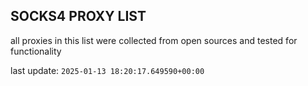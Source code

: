 ## SOCKS4 PROXY LIST

all proxies in this list were collected from open sources and tested for functionality

last update: `2025-01-13 18:20:17.649590+00:00`